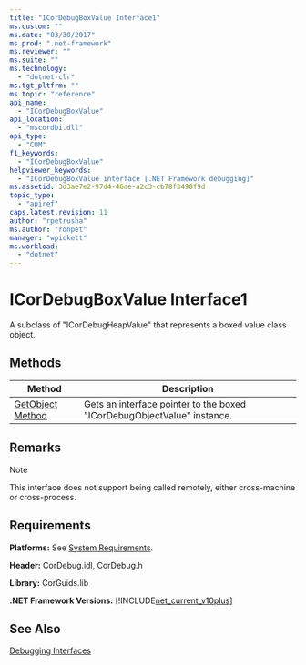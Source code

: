 ```yaml
---
title: "ICorDebugBoxValue Interface1"
ms.custom: ""
ms.date: "03/30/2017"
ms.prod: ".net-framework"
ms.reviewer: ""
ms.suite: ""
ms.technology: 
  - "dotnet-clr"
ms.tgt_pltfrm: ""
ms.topic: "reference"
api_name: 
  - "ICorDebugBoxValue"
api_location: 
  - "mscordbi.dll"
api_type: 
  - "COM"
f1_keywords: 
  - "ICorDebugBoxValue"
helpviewer_keywords: 
  - "ICorDebugBoxValue interface [.NET Framework debugging]"
ms.assetid: 3d3ae7e2-97d4-46de-a2c3-cb78f3490f9d
topic_type: 
  - "apiref"
caps.latest.revision: 11
author: "rpetrusha"
ms.author: "ronpet"
manager: "wpickett"
ms.workload: 
  - "dotnet"
---
```

# ICorDebugBoxValue Interface1
A subclass of "ICorDebugHeapValue" that represents a boxed value class object.  
  
## Methods  
  
|Method|Description|  
|------------|-----------------|  
|[GetObject Method](../../../../docs/framework/unmanaged-api/debugging/icordebugboxvalue-getobject-method.md)|Gets an interface pointer to the boxed "ICorDebugObjectValue" instance.|  
  
## Remarks  
  
> [!NOTE]
>  This interface does not support being called remotely, either cross-machine or cross-process.  
  
## Requirements  
 **Platforms:** See [System Requirements](../../../../docs/framework/get-started/system-requirements.md).  
  
 **Header:** CorDebug.idl, CorDebug.h  
  
 **Library:** CorGuids.lib  
  
 **.NET Framework Versions:** [!INCLUDE[net_current_v10plus](../../../../includes/net-current-v10plus-md.md)]  
  
## See Also  
 [Debugging Interfaces](../../../../docs/framework/unmanaged-api/debugging/debugging-interfaces.md)
